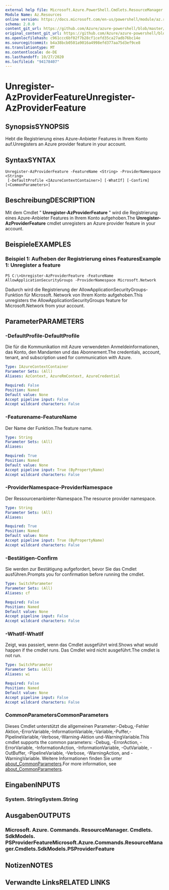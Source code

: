 ```yaml
---
external help file: Microsoft.Azure.PowerShell.Cmdlets.ResourceManager.dll-Help.xml
Module Name: Az.Resources
online version: https://docs.microsoft.com/en-us/powershell/module/az.resources/unregister-azproviderfeature
schema: 2.0.0
content_git_url: https://github.com/Azure/azure-powershell/blob/master/src/Resources/Resources/help/Unregister-AzProviderFeature.md
original_content_git_url: https://github.com/Azure/azure-powershell/blob/master/src/Resources/Resources/help/Unregister-AzProviderFeature.md
ms.openlocfilehash: c961ccc6bf02f7b28cf1cefd35ca27adb76bc14e
ms.sourcegitcommit: b4a38bcb0501a9016a4998efd377aa75d3ef9ce8
ms.translationtype: MT
ms.contentlocale: de-DE
ms.lasthandoff: 10/27/2020
ms.locfileid: "94178407"
---
```

# <span data-ttu-id="c790b-101">Unregister-AzProviderFeature</span><span class="sxs-lookup"><span data-stu-id="c790b-101">Unregister-AzProviderFeature</span></span>

## <span data-ttu-id="c790b-102">Synopsis</span><span class="sxs-lookup"><span data-stu-id="c790b-102">SYNOPSIS</span></span>
<span data-ttu-id="c790b-103">Hebt die Registrierung eines Azure-Anbieter Features in Ihrem Konto auf.</span><span class="sxs-lookup"><span data-stu-id="c790b-103">Unregisters an Azure provider feature in your account.</span></span>

## <span data-ttu-id="c790b-104">Syntax</span><span class="sxs-lookup"><span data-stu-id="c790b-104">SYNTAX</span></span>

```
Unregister-AzProviderFeature -FeatureName <String> -ProviderNamespace <String>
 [-DefaultProfile <IAzureContextContainer>] [-WhatIf] [-Confirm] [<CommonParameters>]
```

## <span data-ttu-id="c790b-105">Beschreibung</span><span class="sxs-lookup"><span data-stu-id="c790b-105">DESCRIPTION</span></span>
<span data-ttu-id="c790b-106">Mit dem Cmdlet " **Unregister-AzProviderFeature** " wird die Registrierung eines Azure-Anbieter Features in Ihrem Konto aufgehoben.</span><span class="sxs-lookup"><span data-stu-id="c790b-106">The **Unregister-AzProviderFeature** cmdlet unregisters an Azure provider feature in your account.</span></span>

## <span data-ttu-id="c790b-107">Beispiele</span><span class="sxs-lookup"><span data-stu-id="c790b-107">EXAMPLES</span></span>

### <span data-ttu-id="c790b-108">Beispiel 1: Aufheben der Registrierung eines Features</span><span class="sxs-lookup"><span data-stu-id="c790b-108">Example 1: Unregister a feature</span></span>
```
PS C:\>Unregister-AzProviderFeature -FeatureName AllowApplicationSecurityGroups -ProviderNamespace Microsoft.Network
```

<span data-ttu-id="c790b-109">Dadurch wird die Registrierung der AllowApplicationSecurityGroups-Funktion für Microsoft. Network von Ihrem Konto aufgehoben.</span><span class="sxs-lookup"><span data-stu-id="c790b-109">This unregisters the AllowApplicationSecurityGroups feature for Microsoft.Network from your account.</span></span>

## <span data-ttu-id="c790b-110">Parameter</span><span class="sxs-lookup"><span data-stu-id="c790b-110">PARAMETERS</span></span>

### <span data-ttu-id="c790b-111">-DefaultProfile</span><span class="sxs-lookup"><span data-stu-id="c790b-111">-DefaultProfile</span></span>
<span data-ttu-id="c790b-112">Die für die Kommunikation mit Azure verwendeten Anmeldeinformationen, das Konto, den Mandanten und das Abonnement.</span><span class="sxs-lookup"><span data-stu-id="c790b-112">The credentials, account, tenant, and subscription used for communication with Azure.</span></span>

```yaml
Type: IAzureContextContainer
Parameter Sets: (All)
Aliases: AzContext, AzureRmContext, AzureCredential

Required: False
Position: Named
Default value: None
Accept pipeline input: False
Accept wildcard characters: False
```

### <span data-ttu-id="c790b-113">-Featurename</span><span class="sxs-lookup"><span data-stu-id="c790b-113">-FeatureName</span></span>
<span data-ttu-id="c790b-114">Der Name der Funktion.</span><span class="sxs-lookup"><span data-stu-id="c790b-114">The feature name.</span></span>

```yaml
Type: String
Parameter Sets: (All)
Aliases:

Required: True
Position: Named
Default value: None
Accept pipeline input: True (ByPropertyName)
Accept wildcard characters: False
```

### <span data-ttu-id="c790b-115">-ProviderNamespace</span><span class="sxs-lookup"><span data-stu-id="c790b-115">-ProviderNamespace</span></span>
<span data-ttu-id="c790b-116">Der Ressourcenanbieter-Namespace.</span><span class="sxs-lookup"><span data-stu-id="c790b-116">The resource provider namespace.</span></span>

```yaml
Type: String
Parameter Sets: (All)
Aliases:

Required: True
Position: Named
Default value: None
Accept pipeline input: True (ByPropertyName)
Accept wildcard characters: False
```

### <span data-ttu-id="c790b-117">-Bestätigen</span><span class="sxs-lookup"><span data-stu-id="c790b-117">-Confirm</span></span>
<span data-ttu-id="c790b-118">Sie werden zur Bestätigung aufgefordert, bevor Sie das Cmdlet ausführen.</span><span class="sxs-lookup"><span data-stu-id="c790b-118">Prompts you for confirmation before running the cmdlet.</span></span>

```yaml
Type: SwitchParameter
Parameter Sets: (All)
Aliases: cf

Required: False
Position: Named
Default value: None
Accept pipeline input: False
Accept wildcard characters: False
```

### <span data-ttu-id="c790b-119">-WhatIf</span><span class="sxs-lookup"><span data-stu-id="c790b-119">-WhatIf</span></span>
<span data-ttu-id="c790b-120">Zeigt, was passiert, wenn das Cmdlet ausgeführt wird.</span><span class="sxs-lookup"><span data-stu-id="c790b-120">Shows what would happen if the cmdlet runs.</span></span>
<span data-ttu-id="c790b-121">Das Cmdlet wird nicht ausgeführt.</span><span class="sxs-lookup"><span data-stu-id="c790b-121">The cmdlet is not run.</span></span>

```yaml
Type: SwitchParameter
Parameter Sets: (All)
Aliases: wi

Required: False
Position: Named
Default value: None
Accept pipeline input: False
Accept wildcard characters: False
```

### <span data-ttu-id="c790b-122">CommonParameters</span><span class="sxs-lookup"><span data-stu-id="c790b-122">CommonParameters</span></span>
<span data-ttu-id="c790b-123">Dieses Cmdlet unterstützt die allgemeinen Parameter:-Debug,-Fehler Aktion,-ErrorVariable,-InformationVariable,-Variable,-Puffer,-PipelineVariable,-Verbose,-Warning-Aktion und-WarningVariable.</span><span class="sxs-lookup"><span data-stu-id="c790b-123">This cmdlet supports the common parameters: -Debug, -ErrorAction, -ErrorVariable, -InformationAction, -InformationVariable, -OutVariable, -OutBuffer, -PipelineVariable, -Verbose, -WarningAction, and -WarningVariable.</span></span> <span data-ttu-id="c790b-124">Weitere Informationen finden Sie unter [about_CommonParameters](http://go.microsoft.com/fwlink/?LinkID=113216).</span><span class="sxs-lookup"><span data-stu-id="c790b-124">For more information, see [about_CommonParameters](http://go.microsoft.com/fwlink/?LinkID=113216).</span></span>

## <span data-ttu-id="c790b-125">Eingaben</span><span class="sxs-lookup"><span data-stu-id="c790b-125">INPUTS</span></span>

### <span data-ttu-id="c790b-126">System. String</span><span class="sxs-lookup"><span data-stu-id="c790b-126">System.String</span></span>

## <span data-ttu-id="c790b-127">Ausgaben</span><span class="sxs-lookup"><span data-stu-id="c790b-127">OUTPUTS</span></span>

### <span data-ttu-id="c790b-128">Microsoft. Azure. Commands. ResourceManager. Cmdlets. SdkModels. PSProviderFeature</span><span class="sxs-lookup"><span data-stu-id="c790b-128">Microsoft.Azure.Commands.ResourceManager.Cmdlets.SdkModels.PSProviderFeature</span></span>

## <span data-ttu-id="c790b-129">Notizen</span><span class="sxs-lookup"><span data-stu-id="c790b-129">NOTES</span></span>

## <span data-ttu-id="c790b-130">Verwandte Links</span><span class="sxs-lookup"><span data-stu-id="c790b-130">RELATED LINKS</span></span>